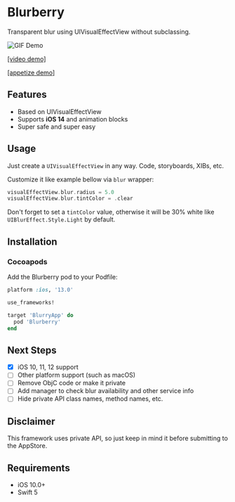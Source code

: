 # Blurberry

Transparent blur using UIVisualEffectView without subclassing.

![GIF Demo](https://github.com/unboxme/Blurberry/blob/master/Resources/demo.gif)

[[video demo]](https://vimeo.com/457206677)

[[appetize demo]](https://appetize.io/app/u2udhgwh0cgm12at0rmgjxtphr)

## Features
- Based on UIVisualEffectView
- Supports **iOS 14** and animation blocks
- Super safe and super easy

## Usage

Just create a `UIVisualEffectView` in any way. Code, storyboards, XIBs, etc.

Customize it like example bellow via `blur` wrapper:
```swift
visualEffectView.blur.radius = 5.0
visualEffectView.blur.tintColor = .clear
```

Don't forget to set a `tintColor` value, otherwise it will be 30% white like `UIBlurEffect.Style.Light` by default.

## Installation

### Cocoapods

Add the Blurberry pod to your Podfile:
```ruby
platform :ios, '13.0'

use_frameworks!

target 'BlurryApp' do
  pod 'Blurberry' 
end
```

## Next Steps

- [x] iOS 10, 11, 12 support
- [ ] Other platform support (such as macOS)
- [ ] Remove ObjC code or make it private
- [ ] Add manager to check blur availability and other service info
- [ ] Hide private API class names, method names, etc.

## Disclaimer

This framework uses private API, so just keep in mind it before submitting to the AppStore.

## Requirements

- iOS 10.0+
- Swift 5
